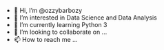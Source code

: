 - 👋 Hi, I’m @ozzybarbozy
- 👀 I’m interested in Data Science and Data Analysis
- 🌱 I’m currently learning Python 3
- 💞️ I’m looking to collaborate on ...
- 📫 How to reach me ...

<!---
ozzybarbozy/ozzybarbozy is a ✨ special ✨ repository because its `README.md` (this file) appears on your GitHub profile.
You can click the Preview link to take a look at your changes.
--->
